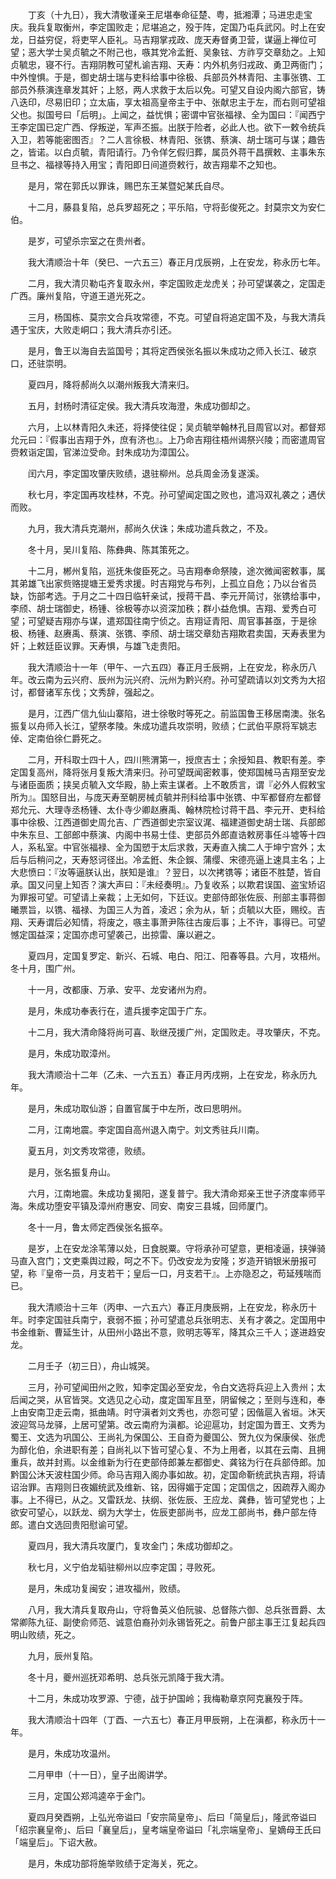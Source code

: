 <!-- { "loadSidebar": true } -->
　　丁亥（十九日），我大清敬谨亲王尼堪奉命征楚、粤，抵湘潭；马进忠走宝庆。我兵复取衡州，李定国败走；尼堪追之，殁于阵，定国乃屯兵武冈。时上在安龙，日益穷促，将吏罕人臣礼。马吉翔掌戎政、庞天寿督勇卫营，谋逼上禅位可望；恶大学士吴贞毓之不附己也，嗾其党冷孟銋、吴象铉、方祚亨交章劾之。上知贞毓忠，寝不行。吉翔阴教可望札谕吉翔、天寿：内外机务归戎政、勇卫两衙门；中外惶惧。于是，御史胡士瑞与吏科给事中徐极、兵部员外林青阳、主事张镌、工部员外蔡演连章发其奸；上怒，两人求救于太后以免。可望又自设内阁六部官，铸八迭印，尽易旧印；立太庙，享太祖高皇帝主于中、张献忠主于左，而右则可望祖父也。拟国号曰「后明」。上闻之，益忧惧；密谓中官张福禄、全为国曰：『闻西宁王李定国已定广西、俘叛逆，军声丕振。出朕于险者，必此人也。欲下一敕令统兵入卫，若等能密图否』？二人言徐极、林青阳、张镌、蔡演、胡士瑞可与谋；趣告之，皆诺。以白贞毓，青阳请行。乃令佯乞假归葬，属员外蒋干昌撰敕、主事朱东旦书之、福禄等持入用宝；青阳即日间道赍敕行，故吉翔辈不之知也。

　　是月，常在郭氏以罪诛，赐巴东王某暨妃某氏自尽。

　　十二月，藤县复陷，总兵罗超死之；平乐陷，守将彭俊死之。封莫宗文为安仁伯。

　　是岁，可望杀宗室之在贵州者。

　　我大清顺治十年（癸巳、一六五三）春正月戊辰朔，上在安龙，称永历七年。

　　二月，我大清贝勒屯齐复取永州，李定国败走龙虎关；孙可望谋袭之，定国走广西。廉州复陷，守道王道光死之。

　　三月，杨国栋、莫宗文合兵攻常德，不克。可望自将追定国不及，与我大清兵遇于宝庆，大败走峒口；我大清兵亦引还。

　　是月，鲁王以海自去监国号；其将定西侯张名振以朱成功之师入长江、破京口，还驻崇明。

　　夏四月，降将郝尚久以潮州叛我大清来归。

　　五月，封杨时清征定侯。我大清兵攻海澄，朱成功御却之。

　　六月，上以林青阳久未还，将择使往促；吴贞毓举翰林孔目周官以对。都督郑允元曰：『假事出吉翔于外，庶有济也』。上乃命吉翔往梧州谒祭兴陵；而密遣周官赍敕诣定国，官涕泣受命。封朱成功为漳国公。

　　闰六月，李定国攻肇庆败绩，退驻柳州。总兵周金汤复遂溪。

　　秋七月，李定国再攻桂林，不克。孙可望闻定国之败也，遣冯双礼袭之；遇伏而败。

　　九月，我大清兵克潮州，郝尚久伏诛；朱成功遣兵救之，不及。

　　冬十月，吴川复陷、陈彝典、陈其策死之。

　　十二月，郴州复陷，巡抚朱俊臣死之。马吉翔奉命祭陵，途次微闻密敕事，属其弟雄飞出家赀赂提塘王爱秀求援。时吉翔党与布列，上孤立自危；乃以台省员缺，饬部考选。于月之二十四日临轩亲试，授蒋干昌、李元开简讨，张镌给事中，李颀、胡士瑞御史，杨锺、徐极等亦以资深加秩；群小益危惧。吉翔、爱秀白可望；可望疑吉翔亦与谋，遣郑国往南宁侦之。吉翔证青阳、周官事甚亟，于是徐极、杨锺、赵赓禹、蔡演、张镌、李颀、胡士瑞交章劾吉翔欺君卖国，天寿表里为奸；上敕廷臣议罪。天寿惧，与雄飞走贵阳。

　　我大清顺治十一年（甲午、一六五四）春正月壬辰朔，上在安龙，称永历八年。改云南为云兴府、辰州为沅兴府、沅州为黔兴府。孙可望疏请以刘文秀为大招讨，都督诸军东伐；文秀辞，强起之。

　　是月，江西广信九仙山寨陷，进士徐敬时等死之。前监国鲁王移居南澳。张名振复以舟师入长江，望祭孝陵。朱成功遣兵攻崇明，败绩；仁武伯平原将军姚志倬、定南伯徐仁爵死之。

　　二月，开科取士四十人，四川熊渭第一，授庶吉士；余授知县、教职有差。李定国复高州，降将张月复叛大清来归。孙可望既闻密敕事，使郑国械马吉翔至安龙与诸臣面质；挟吴贞毓入文华殿，胁上索主谋者。上不敢质言，谓『必外人假敕宝所为』。国怒目出，与庞天寿至朝房械贞毓并刑科给事中张镌、中军都督府左都督郑允元、大理寺丞杨锺、太仆寺少卿赵赓禹、翰林院检讨蒋干昌、李元开、吏科给事中徐极、江西道御史周允吉、广西道御史宗室议浘、福建道御史胡士瑞、兵部郎中朱东旦、工部郎中蔡演、内阁中书易士佳、吏部员外郎直诰敕房事任斗墟等十四人，系私室。中官张福禄、全为国愬于太后求救，天寿直入擒二人于坤宁宫外；太后与后稍问之，天寿怒诃径出。冷孟銋、朱企鋘、蒲缨、宋德亮逼上速具主名；上大悲愤曰：『汝等逼朕认出，朕知是谁』？翌日，以次拷镌等；诸臣不胜楚，皆自承。国又问皇上知否？演大声曰：『未经奏明』。乃复收系；以欺君误国、盗宝矫诏为罪报可望。可望请上亲裁；上无如何，下廷议。吏部侍郎张佐辰、刑部主事蒋御曦票旨，以镌、福禄、为国三人为首，凌迟；余为从，斩；贞毓以大臣，赐绞。吉翔、天寿谓后必知情，将废之，嗾主事萧尹陈往古废后事；上不许，事得已。可望憾定国益深；定国亦虑可望袭己，出掠雷、廉以避之。

　　夏四月，定国复罗定、新兴、石城、电白、阳江、阳春等县。六月，攻梧州。冬十月，围广州。

　　十一月，改都康、万承、安平、龙安诸州为府。

　　是月，朱成功奉表行在，遣兵援李定国于广东。

　　十二月，我大清命降将尚可喜、耿继茂援广州，定国败走。寻攻肇庆，不克。

　　是月，朱成功取漳州。

　　我大清顺治十二年（乙未、一六五五）春正月丙戌朔，上在安龙，称永历九年。

　　是月，朱成功取仙游；自置官属于中左所，改曰思明州。

　　二月，江南地震。李定国自高州退入南宁。刘文秀驻兵川南。

　　夏五月，刘文秀攻常德，败绩。

　　是月，张名振复舟山。

　　六月，江南地震。朱成功复揭阳，遂复普宁。我大清命郑亲王世子济度率师平海。朱成功堕安平镇及漳州府惠安、同安、南安三县城，回师厦门。

　　冬十一月，鲁太师定西侯张名振卒。

　　是岁，上在安龙涂苇薄以处，日食脱粟。守将承孙可望意，更相凌逼，挟弹骑马直入宫门；文吏乘舆过殿，呵之不下。仍改安龙为安隆；岁造开销银米册报可望，称『皇帝一员，月支若干；皇后一口，月支若干』。上亦隐忍之，苟延残喘而已。

　　我大清顺治十三年（丙申、一六五六）春正月庚辰朔，上在安龙，称永历十年。时李定国驻兵南宁，衰弱不振；孙可望遣总兵张明志、关有才袭之。定国用中书金维新、曹延生计，从田州小路出不意，败明志等军，降其众三千人；遂进趋安龙。

　　二月壬子（初三日），舟山城哭。

　　三月，孙可望闻田州之败，知李定国必至安龙，令白文选将兵迎上入贵州；太后闻之哭，从官皆哭。文选见之心动，度定国军且至，阴留候之；至则与连和，奉上由安南卫走云南，抵曲靖。时守滇者刘文秀也，亦怨可望；因偕扈入省垣。沐天波迎驾马龙驿，上居可望第。改云南府为滇都。论迎扈功，封定国为晋王、文秀为蜀王、文选为巩国公、王尚礼为保国公、王自奇为夔国公、贺九仪为保康侯、张虎为醇化伯，余进职有差；自尚礼以下皆可望心复、不为上用者，以其在云南、且拥重兵，故并封焉。以金维新为行在吏部侍郎兼左都御史、龚铭为行在兵部侍郎。加黔国公沐天波柱国少师。命马吉翔入阁办事如故。初，定国命靳统武执吉翔，将请诏治罪。吉翔则日夜媚统武及维新、铭，因得媚于定国；定国信之，因疏荐入阁办事。上不得已，从之。又雷跃龙、扶纲、张佐辰、王应龙、龚彝，皆可望党也；上欲安可望心，以跃龙、纲为大学士，佐辰吏部尚书，应龙工部尚书，彝户部左侍郎。遣白文选回贵阳慰谕可望。

　　夏四月，我大清兵攻厦门，复攻金门；朱成功御却之。

　　秋七月，义宁伯龙韬驻柳州以应李定国；寻败死。

　　是月，朱成功复闽安；进攻福州，败绩。

　　八月，我大清兵复取舟山，守将鲁英义伯阮骏、总督陈六御、总兵张晋爵、太常卿陈九征、副使俞师范、诚意伯裔孙刘永锡皆死之。前鲁户部主事王江复起兵四明山败绩，死之。

　　九月，辰州复陷。

　　冬十月，夔州巡抚邓希明、总兵张元凯降于我大清。

　　十二月，朱成功攻罗源、宁德，战于护国岭；我梅勒章京阿克襄殁于阵。

　　我大清顺治十四年（丁酉、一六五七）春正月甲辰朔，上在滇都，称永历十一年。

　　是月，朱成功攻温州。

　　二月甲申（十一日），皇子出阁讲学。

　　三月，定国公郑鸿逵卒于金门。

　　夏四月癸酉朔，上弘光帝谥曰「安宗简皇帝」、后曰「简皇后」，隆武帝谥曰「绍宗襄皇帝」、后曰「襄皇后」，皇考端皇帝谥曰「礼宗端皇帝」、皇嫡母王氏曰「端皇后」。下诏大赦。

　　是月，朱成功部将施举败绩于定海关，死之。

